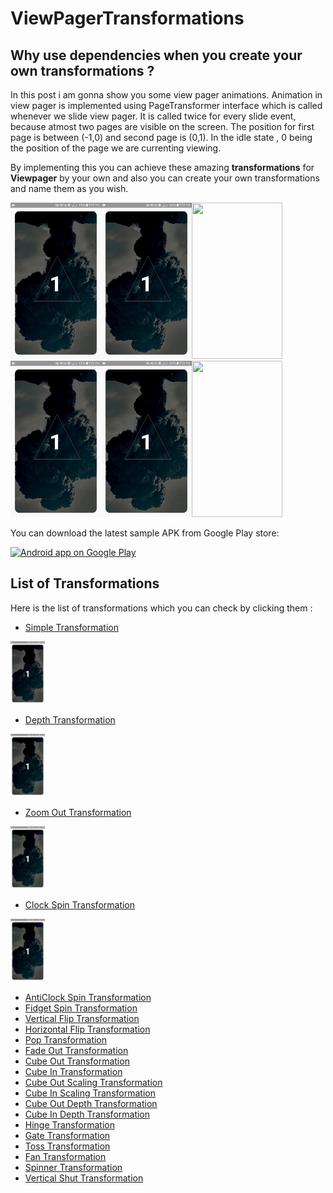 # ViewPagerTransformations
## Why use dependencies when you create your own transformations ?

In this post i am gonna show you some view pager animations.
Animation in view pager is implemented using PageTransformer interface which is called whenever we slide view pager. It is called twice for every slide event, because atmost two pages are visible on the screen. The position for first page is between (-1,0) and second page is (0,1). 
In the idle state , 0 being the position of the page we are currenting viewing.

By implementing this you can achieve these amazing **transformations** for **Viewpager** by your own and also you can create your own transformations and name them as you wish.

<img src="Extras/Depth.gif" width="145" height="250"/><img src="Extras/Vertical Flip.gif" width="145" height="250"/><img src="Extras/Hinge.gif" width="145" height="250"/><img src="Extras/Gate.gif" width="145" height="250"/><img src="Extras/Cube Out Depth.gif" width="145" height="250"/><img src="Extras/Cube Out.gif" width="145" height="250"/>

You can download the latest sample APK from Google Play store:

<a href="https://play.google.com/store/apps/details?id=com.kumar.dipanshu.viewpagertransformation">
  <img alt="Android app on Google Play" src="https://developer.android.com/images/brand/en_app_rgb_wo_45.png" />
</a>

## List of Transformations

Here is the list of transformations which you can check by clicking them :
* [Simple Transformation](https://github.com/dipanshukr/ViewPagerTransformations/wiki/Simple-Transformation)

<img src="Extras/Simple.gif" width="55" height="100"/>

* [Depth Transformation](https://github.com/dipanshukr/ViewPagerTransformations/wiki/Depth-Transformation)

<img src="Extras/Depth.gif" width="55" height="100"/>

* [Zoom Out Transformation](https://github.com/dipanshukr/ViewPagerTransformations/wiki/Zoom-Out-Transformation)

<img src="Extras/Zoom Out.gif" width="55" height="100"/>

* [Clock Spin Transformation](https://github.com/dipanshukr/ViewPagerTransformations/wiki/Clock-Spin-Transformation)

<img src="Extras/Clock Spin.gif" width="55" height="100"/>

* [AntiClock Spin Transformation](https://github.com/dipanshukr/ViewPagerTransformations/wiki/AntiClock-Spin-Transformation)
* [Fidget Spin Transformation](https://github.com/dipanshukr/ViewPagerTransformations/wiki/Fidget-Spin-Transformation)
* [Vertical Flip Transformation](https://github.com/dipanshukr/ViewPagerTransformations/wiki/Vertical-Flip-Transformation)
* [Horizontal Flip Transformation](https://github.com/dipanshukr/ViewPagerTransformations/wiki/Horizontal-Flip-Transformation)
* [Pop Transformation](https://github.com/dipanshukr/ViewPagerTransformations/wiki/Pop-Transformation)
* [Fade Out Transformation](https://github.com/dipanshukr/ViewPagerTransformations/wiki/Fade-Out-Transformation)
* [Cube Out Transformation](https://github.com/dipanshukr/ViewPagerTransformations/wiki/Cube-Out-Transformation)
* [Cube In Transformation](https://github.com/dipanshukr/ViewPagerTransformations/wiki/Cube-In-Transformation)
* [Cube Out Scaling Transformation](https://github.com/dipanshukr/ViewPagerTransformations/wiki/Cube-Out-Scaling-Transformation)
* [Cube In Scaling Transformation](https://github.com/dipanshukr/ViewPagerTransformations/wiki/Cube-In-Scaling-Transformation)
* [Cube Out Depth Transformation](https://github.com/dipanshukr/ViewPagerTransformations/wiki/Cube-Out-Depth-Transformation)
* [Cube In Depth Transformation](https://github.com/dipanshukr/ViewPagerTransformations/wiki/Cube-In-Depth-Transformation)
* [Hinge Transformation](https://github.com/dipanshukr/ViewPagerTransformations/wiki/Hinge-Transformation)
* [Gate Transformation](https://github.com/dipanshukr/ViewPagerTransformations/wiki/Gate-Transformation)
* [Toss Transformation](https://github.com/dipanshukr/ViewPagerTransformations/wiki/Toss-Transformation)
* [Fan Transformation](https://github.com/dipanshukr/ViewPagerTransformations/wiki/Fan-Transformation)
* [Spinner Transformation](https://github.com/dipanshukr/ViewPagerTransformations/wiki/Spinner-Transformation)
* [Vertical Shut Transformation](https://github.com/dipanshukr/ViewPagerTransformations/wiki/Vertical-Shut-Transformation)
